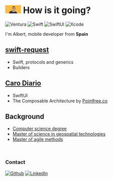 <h1>
<img src="images/portrait.png" width="50" /> How is it going?
</h1>

<p> 
  <img alt="Ventura" src="https://img.shields.io/badge/macos-tahoe-blue.svg" /> 
  <img alt="Swift" src="https://img.shields.io/badge/swift-6.2-orange.svg" /> 
  <img alt="SwiftUI" src="https://img.shields.io/badge/swiftui-7-darkblue" />
  <img alt="Xcode" src="https://img.shields.io/badge/xcode-26-blue" />
</p>

<p>I'm Albert, mobile developer from <b>Spain</b>

<h2><a href="https://github.com/agescura/swift-request">swift-request</a></h2>

<ul>
<li>Swift, protocols and generics</li>
<li>Builders</li>
</ul>

<h2><a href="https://apps.apple.com/us/app/id1587496005">Caro Diario</a></h2>

<ul>
<li>SwiftUI</li>
<li>The Composable Architecture by <a href="https://www.pointfree.co">Pointfree.co</a></li>
</ul>


<h2>Background</h2>

<ul>
<li><a href="https://www.uji.es/estudis/base/2022/graus/informatica/">Computer science degree</a></li>
<li><a href="https://mastergeotech.info/">Master of science in geospatial technologies</a></li>
<li><a href="https://www.salleurl.edu/es/estudios/master-en-metodos-agiles">Master of agile methods</a></li>
</ul>

 <h3>
Contact
</h3>
<p>
<a href="https://github.com/agescura" target="_blank"><img alt="Github" src="https://img.shields.io/badge/GitHub-%2312100E.svg?&style=for-the-badge&logo=Github&logoColor=white" /></a> <a href="https://www.linkedin.com/in/agescura" target="_blank"><img alt="LinkedIn" src="https://img.shields.io/badge/linkedin-%230077B5.svg?&style=for-the-badge&logo=linkedin&logoColor=white" /></a> 
</p>
